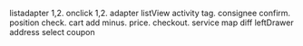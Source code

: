 listadapter 1,2.
onclick 1,2.
adapter listView activity tag.
consignee confirm.
position check.
cart add minus.
price.
checkout.
service
map diff
leftDrawer
address 
select coupon
